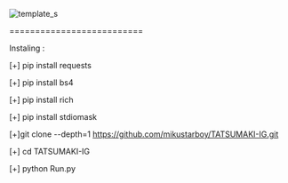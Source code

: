 ![template_s](https://github.com/LuciverXploit/LuciverXploit/blob/main/776ec0e4ae22eb7064b460c4836e61a8.jpg)


==========================


Instaling :



[+] pip install requests


[+] pip install bs4


[+] pip install rich


[+] pip install stdiomask


[+]git clone --depth=1 https://github.com/mikustarboy/TATSUMAKI-IG.git


[+] cd TATSUMAKI-IG


[+] python Run.py

